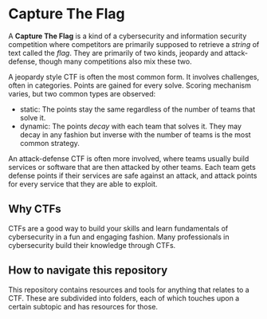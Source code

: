 # Capture The Flag

A **Capture The Flag** is a kind of a cybersecurity and information security 
competition where competitors are primarily supposed to retrieve a *string* of 
text called the *flag*. They are primarily of two kinds, jeopardy and 
attack-defense, though many competitions also mix these two.

A jeopardy style CTF is often the most common form. It involves challenges, 
often in categories. Points are gained for every solve. Scoring mechanism 
varies, but two common types are observed:
- static: The points stay the same regardless of the number of teams that solve
  it.
- dynamic: The points *decay* with each team that solves it. They may decay in
  any fashion but inverse with the number of teams is the most common strategy.


An attack-defense CTF is often more involved, where teams usually build services
or software that are then attacked by other teams. Each team gets defense points
if their services are safe against an attack, and attack points for every 
service that they are able to exploit.

## Why CTFs

CTFs are a good way to build your skills and learn fundamentals of cybersecurity 
in a fun and engaging fashion. Many professionals in cybersecurity build their 
knowledge through CTFs.

## How to navigate this repository

This repository contains resources and tools for anything that relates to a CTF.
These are subdivided into folders, each of which touches upon a certain subtopic
and has resources for those.


